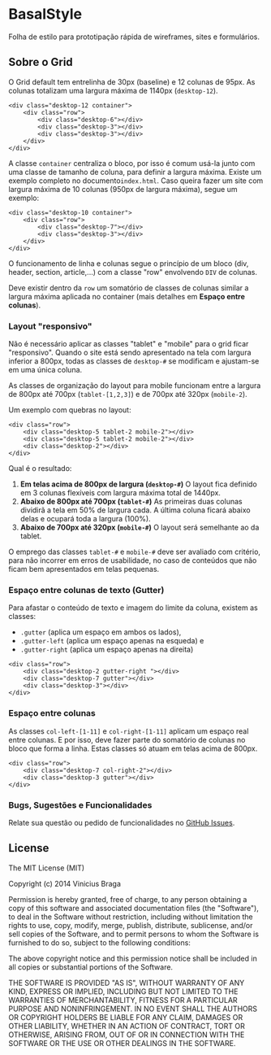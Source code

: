 # BasalStyle

Folha de estilo para prototipação rápida de wireframes, sites e formulários.

## Sobre o Grid

O Grid default tem entrelinha de 30px (baseline) e 12 colunas de 95px. As colunas totalizam uma largura máxima de 1140px (`desktop-12`).

```
<div class="desktop-12 container">
    <div class="row">
        <div class="desktop-6"></div>
        <div class="desktop-3"></div>
        <div class="desktop-3"></div>
    </div>
</div>
```
A classe `container` centraliza o bloco, por isso é comum usá-la junto com uma classe de tamanho de coluna, para definir a largura máxima. Existe um exemplo completo no documento`index.html`. Caso queira fazer um site com largura máxima de 10 colunas (950px de largura máxima), segue um exemplo:

```
<div class="desktop-10 container">
    <div class="row">
        <div class="desktop-7"></div>
        <div class="desktop-3"></div>
    </div>
</div>
```

O funcionamento de linha e colunas segue o princípio de um bloco (div, header, section, article,...)  com a classe "row" envolvendo `DIV` de colunas.

Deve existir dentro da `row` um somatório de classes de colunas similar a largura máxima aplicada no container (mais detalhes em **Espaço entre colunas**).

### Layout "responsivo"

Não é necessário aplicar as classes "tablet" e "mobile" para o grid ficar "responsivo". Quando o site está sendo apresentado na tela com largura inferior a 800px, todas as classes de `desktop-#` se modificam e ajustam-se em uma única coluna.

As classes de organização do layout para mobile funcionam entre a largura de 800px até 700px (`tablet-[1,2,3]`) e de 700px até 320px (`mobile-2`).

Um exemplo com quebras no layout:

```
<div class="row">
    <div class="desktop-5 tablet-2 mobile-2"></div>
    <div class="desktop-5 tablet-2 mobile-2"></div>
    <div class="desktop-2"></div>
</div>
```
Qual é o resultado:

1. **Em telas acima de 800px de largura (`desktop-#`)**
O layout fica definido em 3 colunas flexíveis com largura máxima total de 1440px.
2. **Abaixo de 800px até 700px (`tablet-#`)**
As primeiras duas colunas dividirã a tela em 50% de largura cada. A última coluna ficará abaixo delas e ocupará toda a largura (100%).
2. **Abaixo de 700px até 320px (`mobile-#`)**
O layout será semelhante ao da tablet.

O emprego das classes `tablet-#` e `mobile-#` deve ser avaliado com critério, para não incorrer em erros de usabilidade, no caso de conteúdos que não ficam bem apresentados em telas pequenas.

### Espaço entre colunas de texto (Gutter)

Para afastar o conteúdo de texto e imagem do limite da coluna, existem as classes:
* `.gutter` (aplica um espaço em ambos os lados),
* `.gutter-left` (aplica um espaço apenas na esqueda) e
* `.gutter-right` (aplica um espaço apenas na direita)

```
<div class="row">
    <div class="desktop-2 gutter-right "></div>
    <div class="desktop-7 gutter"></div>
    <div class="desktop-3"></div>
</div>
```

### Espaço entre colunas

As classes `col-left-[1-11]` e `col-right-[1-11]` aplicam um espaço real entre colunas. E por isso, deve fazer parte do somatório de colunas no bloco que forma a linha. Estas classes só atuam em telas acima de 800px.

```
<div class="row">
    <div class="desktop-7 col-right-2"></div>
    <div class="desktop-3 gutter"></div>
</div>
```

### Bugs, Sugestões e Funcionalidades

Relate sua questão ou pedido de funcionalidades no [GitHub Issues](https://github.com/viniciusbraga/basalstyle/issues).


## License

The MIT License (MIT)

Copyright (c) 2014 Vinicius Braga <contato at viniciusbraga dot com>

Permission is hereby granted, free of charge, to any person obtaining a copy
of this software and associated documentation files (the "Software"), to deal
in the Software without restriction, including without limitation the rights
to use, copy, modify, merge, publish, distribute, sublicense, and/or sell
copies of the Software, and to permit persons to whom the Software is
furnished to do so, subject to the following conditions:

The above copyright notice and this permission notice shall be included in
all copies or substantial portions of the Software.

THE SOFTWARE IS PROVIDED "AS IS", WITHOUT WARRANTY OF ANY KIND, EXPRESS OR
IMPLIED, INCLUDING BUT NOT LIMITED TO THE WARRANTIES OF MERCHANTABILITY,
FITNESS FOR A PARTICULAR PURPOSE AND NONINFRINGEMENT. IN NO EVENT SHALL THE
AUTHORS OR COPYRIGHT HOLDERS BE LIABLE FOR ANY CLAIM, DAMAGES OR OTHER
LIABILITY, WHETHER IN AN ACTION OF CONTRACT, TORT OR OTHERWISE, ARISING FROM,
OUT OF OR IN CONNECTION WITH THE SOFTWARE OR THE USE OR OTHER DEALINGS IN
THE SOFTWARE.
